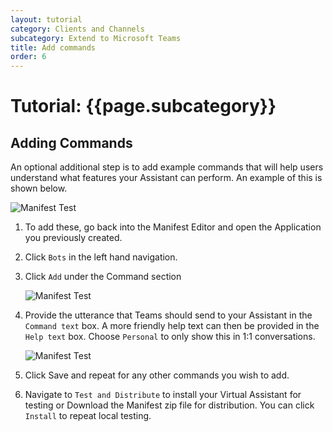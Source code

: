 ```yaml
---
layout: tutorial
category: Clients and Channels
subcategory: Extend to Microsoft Teams
title: Add commands
order: 6
---
```


# Tutorial: {{page.subcategory}}

## Adding Commands

An optional additional step is to add example commands that will help users understand what features your Assistant can perform. An example of this is shown below.

![Manifest Test]({{site.baseurl}}/assets/images/teamscommandexample.png)

1. To add these, go back into the Manifest Editor and open the Application you previously created.
1. Click `Bots` in the left hand navigation.
1. Click `Add` under the Command section

    ![Manifest Test]({{site.baseurl}}/assets/images/teamsnewmanifestcommands.png)
1. Provide the utterance that Teams should send to your Assistant in the `Command text` box. A more friendly help text can then be provided in the `Help text` box. Choose `Personal` to only show this in 1:1 conversations.

    ![Manifest Test]({{site.baseurl}}/assets/images/teamsaddcommand.png)
1. Click Save and repeat for any other commands you wish to add.
1. Navigate to `Test and Distribute` to install your Virtual Assistant for testing or Download the Manifest zip file for distribution. You can click `Install` to repeat local testing.
